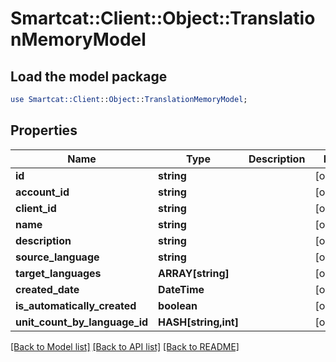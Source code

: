 # Smartcat::Client::Object::TranslationMemoryModel

## Load the model package
```perl
use Smartcat::Client::Object::TranslationMemoryModel;
```

## Properties
Name | Type | Description | Notes
------------ | ------------- | ------------- | -------------
**id** | **string** |  | [optional] 
**account_id** | **string** |  | [optional] 
**client_id** | **string** |  | [optional] 
**name** | **string** |  | [optional] 
**description** | **string** |  | [optional] 
**source_language** | **string** |  | [optional] 
**target_languages** | **ARRAY[string]** |  | [optional] 
**created_date** | **DateTime** |  | [optional] 
**is_automatically_created** | **boolean** |  | [optional] 
**unit_count_by_language_id** | **HASH[string,int]** |  | [optional] 

[[Back to Model list]](../README.md#documentation-for-models) [[Back to API list]](../README.md#documentation-for-api-endpoints) [[Back to README]](../README.md)


